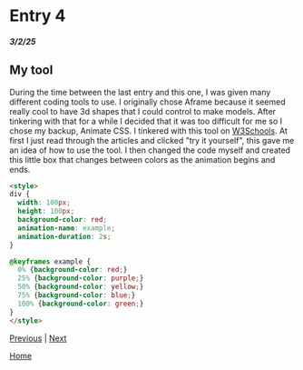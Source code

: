 # Entry 4
##### 3/2/25

## My tool
During the time between the last entry and this one, I was given many different coding tools to use. I originally chose Aframe because it seemed really cool to have 3d shapes that I could control to make models. After tinkering with that for a while I decided that it was too difficult for me so I chose my backup, Animate CSS. I tinkered with this tool on [W3Schools](https://www.w3schools.com/css/css3_animations.asp). At first I just read through the articles and clicked "try it yourself", this gave me an idea of how to use the tool. I then changed the code myself and created this little box that changes between colors as the animation begins and ends.
```HTML
<style> 
div {
  width: 100px;
  height: 100px;
  background-color: red;
  animation-name: example;
  animation-duration: 2s;
}

@keyframes example {
  0% {background-color: red;}
  25% {background-color: purple;}
  50% {background-color: yellow;}
  75% {background-color: blue;}
  100% {background-color: green;}
}
</style>
```

[Previous](entry03.md) | [Next](entry05.md)

[Home](../README.md)
